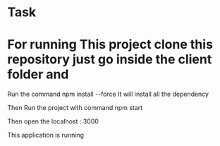 # Task

# For running This project clone this repository just go inside the client folder and 
Run the command npm install --force 
It will install all the dependency 

Then Run the project with command npm start

Then open the localhost : 3000 

This application is running 